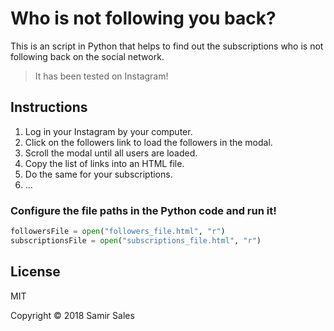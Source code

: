 # Who is not following you back?

This is an script in Python that helps to find out the subscriptions who is not following back on the social network.

> It has been tested on Instagram!

## Instructions

1. Log in your Instagram by your computer.
2. Click on the followers link to load the followers in the modal. 
3. Scroll the modal until all users are loaded.
4. Copy the list of links into an HTML file. 
5. Do the same for your subscriptions.
6. ...

### Configure the file paths in the Python code and run it!

```python
followersFile = open("followers_file.html", "r")
subscriptionsFile = open("subscriptions_file.html", "r")
```
## License

MIT

Copyright &copy; 2018 Samir Sales